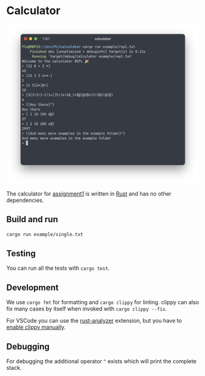 # Calculator

![screenshot](screenshot.png)

The calculator for [assignment1](https://tuwel.tuwien.ac.at/pluginfile.php/3542105/mod_folder/content/0/aufgabe1.pdf)
is written in [Rust](https://www.rust-lang.org/) and has no other dependencies.

## Build and run

```bash
cargo run example/single.txt
```

## Testing

You can run all the tests with `cargo test`.

## Development

We use `cargo fmt` for formatting and `cargo clippy` for linting.
clippy can also fix many cases by itself when invoked with `cargo clippy --fix`.

For VSCode you can use the [rust-analyzer](https://marketplace.visualstudio.com/items?itemName=rust-lang.rust-analyzer)
extension, but you have to [enable clippy manually](https://users.rust-lang.org/t/how-to-use-clippy-in-vs-code-with-rust-analyzer/41881).

## Debugging

For debugging the additional operator `^` exists which will print the complete 
stack.